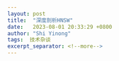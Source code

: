 ```yaml
---
layout: post 
title:  "深度剖析HNSW"
date:   2023-08-01 20:33:29 +0800 
author: "Shi Yinong"
tags:  技术杂谈
excerpt_separator: <!--more-->
---
```


